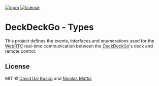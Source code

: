 [![npm][npm-badge]][npm-badge-url]
[![license][npm-license]][npm-license-url]

[npm-badge]: https://img.shields.io/npm/v/@deckdeckgo/types
[npm-badge-url]: https://www.npmjs.com/package/@deckdeckgo/types
[npm-license]: https://img.shields.io/npm/l/@deckdeckgo/types
[npm-license-url]: https://github.com/deckgo/deckdeckgo/blob/main/utils/types/LICENSE

# DeckDeckGo - Types

This project defines the events, interfaces and enumerations used for the [WebRTC](https://webrtc.org) real-time communication between the [DeckDeckGo]'s deck and remote control.

## License

MIT © [David Dal Busco](mailto:david.dalbusco@outlook.com) and [Nicolas Mattia](mailto:nicolas@nmattia.com)

[deckdeckgo]: https://deckdeckgo.com
